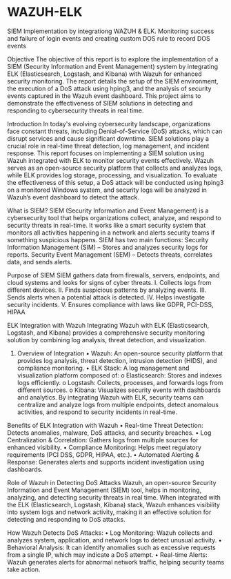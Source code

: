# WAZUH-ELK
SIEM Implementation by integrationg WAZUH &amp; ELK. Monitoring success and failure of login events and creating custom DOS rule to record DOS events

Objective
The objective of this report is to explore the implementation of a SIEM (Security Information and Event Management) system by integrating ELK (Elasticsearch, Logstash, and Kibana) with Wazuh for enhanced security monitoring. The report details the setup of the SIEM environment, the execution of a DoS attack using hping3, and the analysis of security events captured in the Wazuh event dashboard. This project aims to demonstrate the effectiveness of SIEM solutions in detecting and responding to cybersecurity threats in real time.

Introduction
In today's evolving cybersecurity landscape, organizations face constant threats, including Denial-of-Service (DoS) attacks, which can disrupt services and cause significant downtime. SIEM solutions play a crucial role in real-time threat detection, log management, and incident response.
This report focuses on implementing a SIEM solution using Wazuh integrated with ELK to monitor security events effectively. Wazuh serves as an open-source security platform that collects and analyzes logs, while ELK provides log storage, processing, and visualization. To evaluate the effectiveness of this setup, a DoS attack will be conducted using hping3 on a monitored Windows system, and security logs will be analyzed in Wazuh’s event dashboard to detect the attack.

What is SIEM?
SIEM (Security Information and Event Management) is a cybersecurity tool that helps organizations collect, analyze, and respond to security threats in real-time. It works like a smart security system that monitors all activities happening in a network and alerts security teams if something suspicious happens.
SIEM has two main functions:
 Security Information Management (SIM) – Stores and analyzes security logs for reports.
  Security Event Management (SEM) – Detects threats, correlates data, and sends alerts.

Purpose of SIEM
SIEM gathers data from firewalls, servers, endpoints, and cloud systems and looks for signs of cyber threats.
I.	Collects logs from different devices.
II.	Finds suspicious patterns by analyzing events.
III.	Sends alerts when a potential attack is detected.
IV.	Helps investigate security incidents.
V.	Ensures compliance with laws like GDPR, PCI-DSS, HIPAA

ELK Integration with Wazuh
Integrating Wazuh with ELK (Elasticsearch, Logstash, and Kibana) provides a comprehensive security monitoring solution by combining log analysis, threat detection, and visualization.
1. Overview of Integration
•	Wazuh: An open-source security platform that provides log analysis, threat detection, intrusion detection (HIDS), and compliance monitoring.
•	ELK Stack: A log management and visualization platform composed of:
o	Elasticsearch: Stores and indexes logs efficiently.
o	Logstash: Collects, processes, and forwards logs from different sources.
o	Kibana: Visualizes security events with dashboards and analytics.
By integrating Wazuh with ELK, security teams can centralize and analyze logs from multiple endpoints, detect anomalous activities, and respond to security incidents in real-time.

Benefits of ELK Integration with Wazuh
•	Real-time Threat Detection: Detects anomalies, malware, DoS attacks, and security breaches.
•	Log Centralization & Correlation: Gathers logs from multiple sources for enhanced visibility.
•	Compliance Monitoring: Helps meet regulatory requirements (PCI DSS, GDPR, HIPAA, etc.).
•	Automated Alerting & Response: Generates alerts and supports incident investigation using dashboards.

Role of Wazuh in Detecting DoS Attacks
Wazuh, an open-source Security Information and Event Management (SIEM) tool, helps in monitoring, analyzing, and detecting security threats in real time. When integrated with the ELK (Elasticsearch, Logstash, Kibana) stack, Wazuh enhances visibility into system logs and network activity, making it an effective solution for detecting and responding to DoS attacks.

How Wazuh Detects DoS Attacks:
•	Log Monitoring: Wazuh collects and analyzes system, application, and network logs to detect unusual activity.
•	Behavioral Analysis: It can identify anomalies such as excessive requests from a single IP, which may indicate a DoS attempt.
•	Real-time Alerts: Wazuh generates alerts for abnormal network traffic, helping security teams take action.
